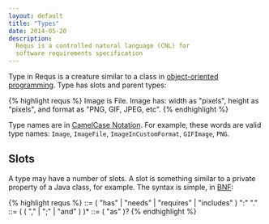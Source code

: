 ```yaml
---
layout: default
title: "Types"
date: 2014-05-20
description:
  Requs is a controlled natural language (CNL) for
  software requirements specification
---
```


Type in Requs is a creature similar to a class in
[object-oriented programming](http://en.wikipedia.org/wiki/Object-oriented_programming).
Type has slots and parent types:

{% highlight requs %}
Image is File.
Image has:
width as "pixels",
height as "pixels", and
format as "PNG, GIF, JPEG, etc".
{% endhighlight %}

Type names are in [CamelCase Notation](http://en.wikipedia.org/wiki/CamelCase).
For example, these words are valid type names:
`Image`, `ImageFile`, `ImageInCustomFormat`,
`GIFImage`, `PNG`.

## Slots

A type may have a number of slots. A slot is something similar
to a private property of a Java class, for example. The syntax is simple,
in [BNF](http://en.wikipedia.org/wiki/Backus%E2%80%93Naur_Form):

{% highlight requs %}
<type> ::= <camel> ( "has" | "needs" | "requires" | "includes" ) ":" <slots> "."
<slots> ::= <slot> (  ( "," | ";" | "and" ) <slot> )*
<slot> ::= <name> ( "as" <informal> )?
{% endhighlight %}
